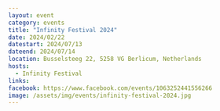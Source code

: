 ```yaml
---
layout: event
category: events
title: "Infinity Festival 2024"
date: 2024/02/22
datestart: 2024/07/13
dateend: 2024/07/14
location: Busselsteeg 22, 5258 VG Berlicum, Netherlands
hosts:
  - Infinity Festival
links:
facebook: https://www.facebook.com/events/1063252441556266
image: /assets/img/events/infinity-festival-2024.jpg
---
```

